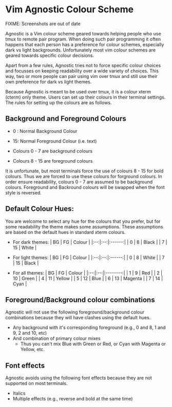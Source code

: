 # Vim Agnostic Colour Scheme

FIXME: Screenshots are out of date

Agnostic is a Vim colour scheme geared towards helping people who
use tmux to remote pair program.  When doing such pair programming
it often happens that each person has a preference for colour
schemes, especially dark vs light backgrounds.  Unfortunately
most vim colour schemes are geared towards specific colour
decisions.

Apart from a few rules, Agnostic tries not to force specific
colour choices and focusses on keeping readability over
a wide variety of choices.  This way, two or more people
can pair using vim over tmux and still use their own
preference for dark vs light themes.

Because Agnostic is meant to be used over tmux, it is a
colour xterm (cterm) only theme.  Users can set up their
colours in their terminal settings.  The rules for setting
up the colours are as follows.

## Background and Foreground Colours
   * 0 :  Normal Background Colour
   * 15:  Normal Foreground Colour (i.e. text)

   * Colours 0 - 7  are background colours
   * Colours 8 - 15 are foreground colours

It is unfortunate, but most terminals force the use
of colours 8 - 15 for bold colours.  Thus we are forced
to use these colours for forground colours.  In order
ensure readability, colours 0 - 7 are assumed to be
background colours.  Foreground and Backround colours
will be swapped when the font style is reversed.

## Default Colour Hues:
You are welcome to select any hue for the colours that
you prefer, but for some readability the theme makes
some assumptions.  These assumptions are based on the
default hues in standard xterm colours.

  * For dark themes:
    | BG | FG | Colour |
    |:--:|:--:|:------:|
    | 0  |  8 | Black  |
    | 7  | 15 | White  |
 
  * For light themes:
    | BG | FG | Colour |
    |:--:|:--:|:------:|
    | 0  |  8 | White  |
    | 7  | 15 | Black  |

  * For all themes:
    | BG | FG | Colour   |
    |:--:|:--:|:--------:|
    | 1  |  9 | Red      |
    | 2  | 10 | Green    |
    | 4  | 11 | Yellow   |
    | 5  | 12 | Blue     |
    | 6  | 13 | Magenta  |
    | 7  | 14 | Cyan     |

## Foreground/Background colour combinations
Agnostic will not use the following foreground/background
colour combinations because they will have clashes
using the default hues.

  * Any background with it's corresponding foreground
    (e.g., 0 and 8, 1 and 9, 2 and 10, etc)
  * And combination of primary colour mixes
    - Thus you can't mix Blue with Green or Red,
      or Cyan with Magenta or Yellow, etc.

## Font effects
Agnostic avoids using the following font effects because
they are not supported on most terminals.

  * Italics
  * Multiple effects (e.g., reverse and bold at the same time)

